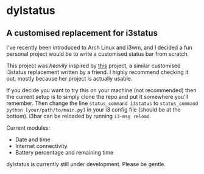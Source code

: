 # dylstatus
## A customised replacement for i3status
I've recently been introduced to Arch Linux and i3wm, and I decided a fun
personal project would be to write a customised status bar from scratch.

This project was _heavily_ inspired by
[this](https://git.tdpain.net/codemicro/bar) project, a similar customised
i3status replacement written by a friend. I highly recommend checking it out,
mostly because her project is actually usable.

If you decide you want to try this on your machine (not recommended) then the
current setup is to simply clone the repo and put it somewhere you'll remember.
Then change the line `status_command i3status` to `status_command python
[your/path/to/main.py]` in your i3 config file (should be at the bottom). i3bar
can be reloaded by running `i3-msg reload`. 

Current modules:
- Date and time
- Internet connectivity
- Battery percentage and remaining time

dylstatus is currently still under development. Please be gentle.

